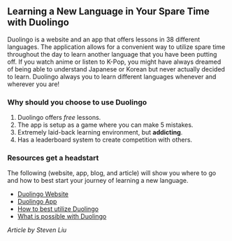 ﻿## Learning a New Language in Your Spare Time with Duolingo

Duolingo is a website and an app that offers lessons in 38 different languages. The application allows for a convenient way to utilize spare time throughout the day to learn another language that you have been putting off. If you watch anime or listen to K-Pop, you might have always dreamed of being able to understand Japanese or Korean but never actually decided to learn. Duolingo always you to learn different languages whenever and wherever you are!

### Why should you choose to use Duolingo
1. Duolingo offers *free* lessons.
2. The app is setup as a game where you can make 5 mistakes.
3. Extremely laid-back learning environment, but **addicting**.
4. Has a leaderboard system to create competition with others.

### Resources get a headstart

The following (website, app, blog, and article) will show you where to go and how to best start your journey of learning a new language. 

- [Duolingo Website](https://www.duolingo.com/register)
- [Duolingo App](https://apps.apple.com/us/app/duolingo-language-lessons/id570060128)
- [How to best utilize Duolingo](https://blog.duolingo.com/whats-the-best-way-to-learn-with-duolingo/)
- [What is possible with Duolingo](https://www.nytimes.com/2019/05/04/smarter-living/500-days-of-duolingo-what-you-can-and-cant-learn-from-a-language-app.html)

*Article by Steven Liu*

